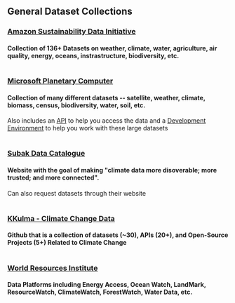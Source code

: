 ## General Dataset Collections

### [Amazon Sustainability Data Initiative](https://registry.opendata.aws/collab/asdi/)
#### Collection of 136+ Datasets on weather, climate, water, agriculture, air quality, energy, oceans, instrastructure, biodiversity, etc.

#
### [Microsoft Planetary Computer](https://planetarycomputer.microsoft.com/catalog)
#### Collection of many different datasets -- satellite, weather, climate, biomass, census, biodiversity, water, soil, etc.
Also includes an [API](https://planetarycomputer.microsoft.com/docs/overview/about) to help you access the data and a [Development Environment](https://pccompute.westeurope.cloudapp.azure.com/compute/hub/login?next=%2Fcompute%2Fhub%2F) to help you work with these large datasets

#
### [Subak Data Catalogue](https://data.subak.org/)
#### Website with the goal of making "climate data more disoverable; more trusted; and more connected". 
Can also request datasets through their website

#
### [KKulma - Climate Change Data](https://github.com/KKulma/climate-change-data)
#### Github that is a collection of datasets (~30), APIs (20+), and Open-Source Projects (5+) Related to Climate Change

#
### [World Resources Institute](https://www.wri.org/data/data-platforms)
#### Data Platforms including Energy Access, Ocean Watch, LandMark, ResourceWatch, ClimateWatch, ForestWatch, Water Data, etc.
